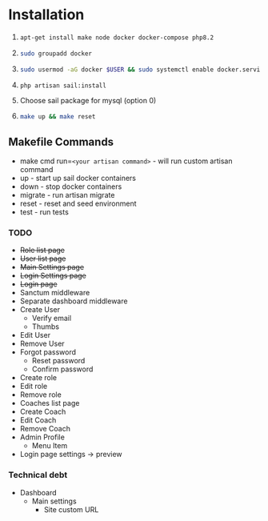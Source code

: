 # Installation

1. ```bash
   apt-get install make node docker docker-compose php8.2
   ```
2. ```bash
   sudo groupadd docker
   ```
3. ```bash
   sudo usermod -aG docker $USER && sudo systemctl enable docker.service && sudo systemctl enable containerd.service
   ```
4. ```bash
   php artisan sail:install
   ```
5. Choose sail package for mysql (option 0)
6. ```bash
   make up && make reset
   ```
   
## Makefile Commands

- make cmd run=`<your artisan command>` - will run custom artisan command
- up - start up sail docker containers
- down - stop docker containers
- migrate - run artisan migrate
- reset - reset and seed environment
- test - run tests

### TODO

- ~~Role list page~~
- ~~User list page~~
- ~~Main Settings page~~
- ~~Login Settings page~~
- ~~Login page~~
- Sanctum middleware
- Separate dashboard middleware
- Create User
  - Verify email
  - Thumbs
- Edit User
- Remove User
- Forgot password
  - Reset password
  - Confirm password
- Create role
- Edit role
- Remove role
- Coaches list page
- Create Coach
- Edit Coach
- Remove Coach
- Admin Profile
  - Menu Item
- Login page settings -> preview

### Technical debt

- Dashboard
  - Main settings
    - Site custom URL